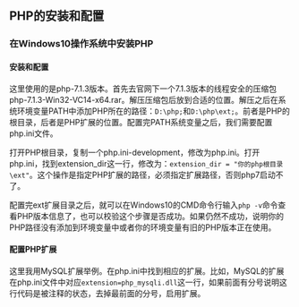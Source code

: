 ## PHP的安装和配置

### 在Windows10操作系统中安装PHP

#### 安装和配置

这里使用的是php-7.1.3版本。首先去官网下一个7.1.3版本的线程安全的压缩包php-7.1.3-Win32-VC14-x64.rar。解压压缩包后放到合适的位置。解压之后在系统环境变量PATH中添加PHP所在的路径：`D:\php;`和`D:\php\ext;`。前者是PHP的根目录，后者是PHP扩展的位置。配置完PATH系统变量之后，我们需要配置php.ini文件。

打开PHP根目录，复制一个php.ini-development，修改为php.ini。打开php.ini，找到extension_dir这一行，修改为：`extension_dir = "你的php根目录\ext"`。这个操作是指定PHP扩展的路径，必须指定扩展路径，否则php7启动不了。

配置完ext扩展目录之后，就可以在Windows10的CMD命令行输入`php -v`命令查看PHP版本信息了，也可以校验这个步骤是否成功。如果仍然不成功，说明你的PHP路径没有添加到环境变量中或者你的环境变量有旧的PHP版本正在使用。

#### 配置PHP扩展

这里我用MySQL扩展举例。在php.ini中找到相应的扩展。比如，MySQL的扩展在php.ini文件中对应`extension=php_mysqli.dll`这一行，如果前面有分号说明这行代码是被注释的状态，去掉最前面的分号，启用扩展。
